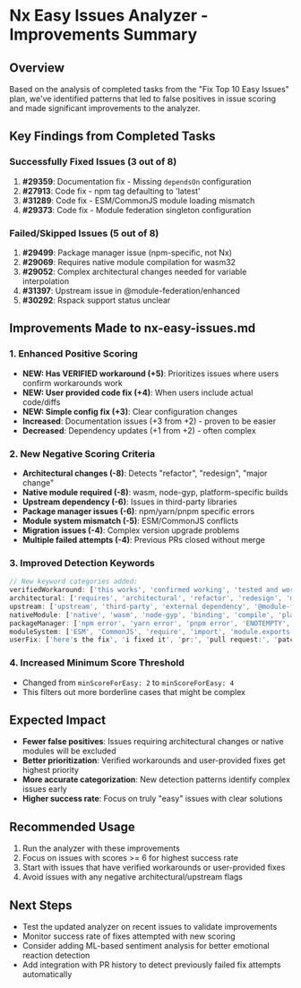 # Nx Easy Issues Analyzer - Improvements Summary

## Overview
Based on the analysis of completed tasks from the "Fix Top 10 Easy Issues" plan, we've identified patterns that led to false positives in issue scoring and made significant improvements to the analyzer.

## Key Findings from Completed Tasks

### Successfully Fixed Issues (3 out of 8)
1. **#29359**: Documentation fix - Missing `dependsOn` configuration
2. **#27913**: Code fix - npm tag defaulting to 'latest'
3. **#31289**: Code fix - ESM/CommonJS module loading mismatch
4. **#29373**: Code fix - Module federation singleton configuration

### Failed/Skipped Issues (5 out of 8)
1. **#29499**: Package manager issue (npm-specific, not Nx)
2. **#29069**: Requires native module compilation for wasm32
3. **#29052**: Complex architectural changes needed for variable interpolation
4. **#31397**: Upstream issue in @module-federation/enhanced
5. **#30292**: Rspack support status unclear

## Improvements Made to nx-easy-issues.md

### 1. Enhanced Positive Scoring
- **NEW: Has VERIFIED workaround (+5)**: Prioritizes issues where users confirm workarounds work
- **NEW: User provided code fix (+4)**: When users include actual code/diffs
- **NEW: Simple config fix (+3)**: Clear configuration changes
- **Increased**: Documentation issues (+3 from +2) - proven to be easier
- **Decreased**: Dependency updates (+1 from +2) - often complex

### 2. New Negative Scoring Criteria
- **Architectural changes (-8)**: Detects "refactor", "redesign", "major change"
- **Native module required (-8)**: wasm, node-gyp, platform-specific builds
- **Upstream dependency (-6)**: Issues in third-party libraries
- **Package manager issues (-6)**: npm/yarn/pnpm specific errors
- **Module system mismatch (-5)**: ESM/CommonJS conflicts
- **Migration issues (-4)**: Complex version upgrade problems
- **Multiple failed attempts (-4)**: Previous PRs closed without merge

### 3. Improved Detection Keywords
```javascript
// New keyword categories added:
verifiedWorkaround: ['this works', 'confirmed working', 'tested and works', '✓', '✅', 'works for me']
architectural: ['requires', 'architectural', 'refactor', 'redesign', 'major change']
upstream: ['upstream', 'third-party', 'external dependency', '@module-federation', 'webpack issue']
nativeModule: ['native', 'wasm', 'node-gyp', 'binding', 'compile', 'platform-specific']
packageManager: ['npm error', 'yarn error', 'pnpm error', 'ENOTEMPTY', 'ENOENT', 'node_modules']
moduleSystem: ['ESM', 'CommonJS', 'require', 'import', 'module.exports', 'export default']
userFix: ['here's the fix', 'i fixed it', 'pr:', 'pull request:', 'patch:', 'diff:']
```

### 4. Increased Minimum Score Threshold
- Changed from `minScoreForEasy: 2` to `minScoreForEasy: 4`
- This filters out more borderline cases that might be complex

## Expected Impact
- **Fewer false positives**: Issues requiring architectural changes or native modules will be excluded
- **Better prioritization**: Verified workarounds and user-provided fixes get highest priority
- **More accurate categorization**: New detection patterns identify complex issues early
- **Higher success rate**: Focus on truly "easy" issues with clear solutions

## Recommended Usage
1. Run the analyzer with these improvements
2. Focus on issues with scores >= 6 for highest success rate
3. Start with issues that have verified workarounds or user-provided fixes
4. Avoid issues with any negative architectural/upstream flags

## Next Steps
- Test the updated analyzer on recent issues to validate improvements
- Monitor success rate of fixes attempted with new scoring
- Consider adding ML-based sentiment analysis for better emotional reaction detection
- Add integration with PR history to detect previously failed fix attempts automatically